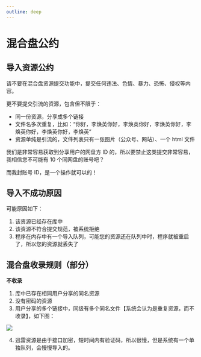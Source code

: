 ```yaml
---
outline: deep
---
```


# 混合盘公约

## 导入资源公约

请不要在混合盘资源提交功能中，提交任何违法、色情、暴力、恐怖、侵权等内容。

更不要提交引流的资源，包含但不限于：

- 同一份资源，分享成多个链接
- 文件名多次重复，比如：“你好，李焕英你好，李焕英你好，李焕英你好，李焕英你好，李焕英你好，李焕英”
- 资源单纯是引流的，文件列表只有一张图片（公众号、网站）、一个 html 文件

我们是非常容易获取到分享用户的网盘方 ID 的，所以要禁止这类提交非常容易，我相信您不可能有 10 个同网盘的账号吧？

而我封账号 ID，是一个操作就可以的！

## 导入不成功原因

可能原因如下：

1. 该资源已经存在库中
2. 该资源不符合提交规范，被系统拒绝
3. 程序在内存中有一个导入队列，可能您的资源还在队列中时，程序就被重启了，所以您的资源就丢失了

## 混合盘收录规则（部分）

**不收录**

1. 库中已存在相同用户分享的同名资源
2. 没有密码的资源
3. 用户分享的多个链接中，同级有多个同名文件【系统会认为是重复资源，而不收录】，如下图：

![](/images/convention/image.png)

4. 迅雷资源是由于接口加密，短时间内有验证码，所以很慢，但是系统有一个单独队列，会慢慢导入的。